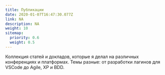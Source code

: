 ```yaml
---
title: Публикации
date: 2020-01-07T16:47:30.077Z
link: NA
description: NA
weight: 10
sitemap:
  priority: 0.6
  weight: 0.5
---
```

<!--

This page represents the landing page for "publications" section. It is also shown under the homepage header for "publications". It should be therefore relatively short and sweet.

\-->

Коллекция статей и докладов, которые я делал на различных конференциях и платформах. Темы разные: от разработки лагинов для VSCode до Agile, XP и BDD.
